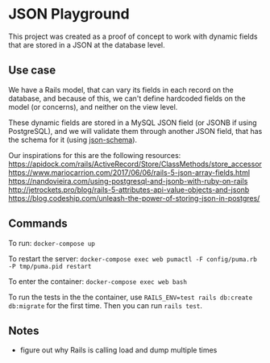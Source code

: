 # JSON Playground

This project was created as a proof of concept to work with dynamic fields that
are stored in a JSON at the database level.

## Use case

We have a Rails model, that can vary its fields in each record on the database, and because of this,
we can't define hardcoded fields on the model (or concerns), and neither on the view level.

These dynamic fields are stored in a MySQL JSON field (or JSONB if using PostgreSQL), and we
will validate them through another JSON field, that has the schema for it (using [json-schema](https://json-schema.org)).

Our inspirations for this are the following resources:
https://apidock.com/rails/ActiveRecord/Store/ClassMethods/store_accessor
https://www.mariocarrion.com/2017/06/06/rails-5-json-array-fields.html
https://nandovieira.com/using-postgresql-and-jsonb-with-ruby-on-rails
http://jetrockets.pro/blog/rails-5-attributes-api-value-objects-and-jsonb
https://blog.codeship.com/unleash-the-power-of-storing-json-in-postgres/

## Commands

To run: `docker-compose up`

To restart the server: `docker-compose exec web pumactl -F config/puma.rb -P tmp/puma.pid restart`

To enter the container: `docker-compose exec web bash`

To run the tests in the the container, use `RAILS_ENV=test rails db:create db:migrate` for the first time. Then you can run `rails test`.

## Notes

- figure out why Rails is calling load and dump multiple times
